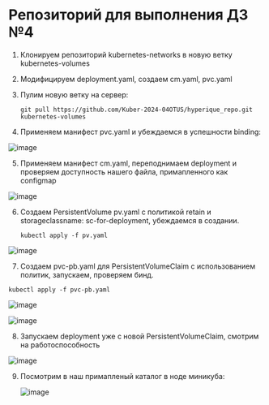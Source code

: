 # Репозиторий для выполнения ДЗ №4
1. Клонируем репозиторий kubernetes-networks в новую ветку kubernetes-volumes

2. Модифицируем deployment.yaml, создаем cm.yaml, pvc.yaml

   
3. Пулим новую ветку на сервер:

   `git pull https://github.com/Kuber-2024-04OTUS/hyperique_repo.git kubernetes-volumes`


4. Применяем манифест pvc.yaml и убеждаемся в успешности binding:

![image](https://github.com/Kuber-2024-04OTUS/hyperique_repo/assets/90676858/d96a9a88-08af-46c1-9891-8fcedfa54dbb)


5. Применяем манифест cm.yaml, переподнимаем deployment и проверяем доступность нашего файла, примапленного как configmap
 
  
![image](https://github.com/Kuber-2024-04OTUS/hyperique_repo/assets/90676858/43384947-7d16-4c09-9f06-1bdbe413d849)


   
6. Создаем PersistentVolume pv.yaml c политикой retain и storageclassname: sc-for-deployment, убеждаемся в создании.


   `kubectl apply -f pv.yaml`

   
![image](https://github.com/Kuber-2024-04OTUS/hyperique_repo/assets/90676858/10635209-70fa-4781-a2ef-25baaf9f9825)

   

7. Создаем pvc-pb.yaml для PersistentVolumeClaim с использованием политик, запускаем, проверяем бинд.

 `kubectl apply -f pvc-pb.yaml`

 ![image](https://github.com/Kuber-2024-04OTUS/hyperique_repo/assets/90676858/05277e8d-0c10-4bbc-89fa-7ca8075f5693)

 ![image](https://github.com/Kuber-2024-04OTUS/hyperique_repo/assets/90676858/db965551-4b47-4b0a-85e8-8980b4d1e3e2)



8. Запускаем deployment уже с новой PersistentVolumeClaim, смотрим на работоспособность
   
![image](https://github.com/Kuber-2024-04OTUS/hyperique_repo/assets/90676858/6c3a2e81-3c60-4281-a256-eb66475d4645)

9. Посмотрим в наш примапленый каталог в ноде миникуба:

    ![image](https://github.com/Kuber-2024-04OTUS/hyperique_repo/assets/90676858/ba196b70-664a-4dd2-af15-6be56b95d633)


